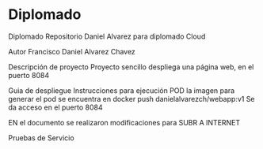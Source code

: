 # Diplomado
Diplomado
Repositorio Daniel Alvarez para diplomado Cloud

Autor Francisco Daniel Alvarez Chavez

Descripción de proyecto
Proyecto sencillo despliega una página web, en el puerto 8084


Guia de despliegue
Instrucciones para ejecución POD
la imagen para generar el pod se encuentra en 
docker push danielalvarezch/webapp:v1
Se da acceso en el puerto 8084

EN el documento se realizaron modificaciones para SUBR A INTERNET

Pruebas de Servicio
